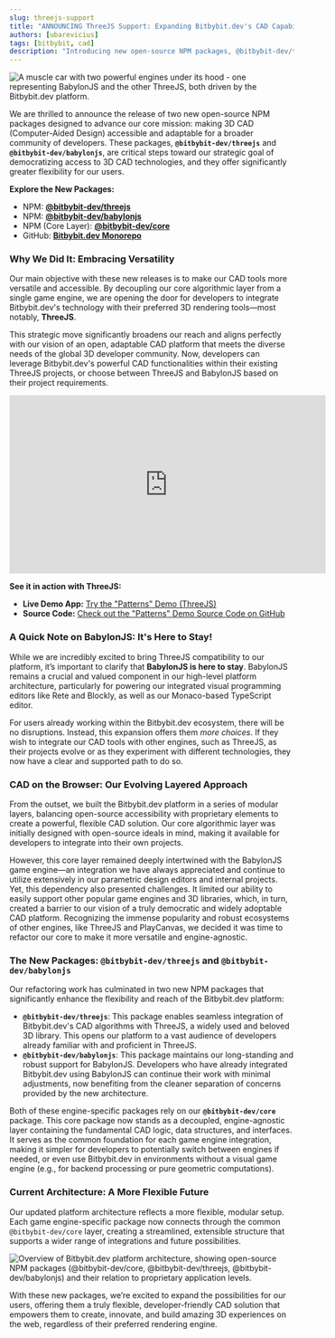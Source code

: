 ```yaml
---
slug: threejs-support
title: "ANNOUNCING ThreeJS Support: Expanding Bitbybit.dev's CAD Capabilities"
authors: [ubarevicius]
tags: [bitbybit, cad]
description: "Introducing new open-source NPM packages, @bitbybit-dev/threejs and @bitbybit-dev/babylonjs, to make 3D CAD accessible and adaptable for a broader community, including ThreeJS developers."
---
```


![A muscle car with two powerful engines under its hood - one representing BabylonJS and the other ThreeJS, both driven by the Bitbybit.dev platform.](https://ik.imagekit.io/bitbybit/app/assets/blog/threejs-support/bitbybit-two-engines-babylonjs-threejs.jpeg "The muscle car with two engines under the gigantic hood - BabylonJS and ThreeJS driven by Bitbybit.")

We are thrilled to announce the release of two new open-source NPM packages designed to advance our core mission: making 3D CAD (Computer-Aided Design) accessible and adaptable for a broader community of developers. These packages, **`@bitbybit-dev/threejs`** and **`@bitbybit-dev/babylonjs`**, are critical steps toward our strategic goal of democratizing access to 3D CAD technologies, and they offer significantly greater flexibility for our users.

<!--truncate-->

**Explore the New Packages:**
*   NPM: **[@bitbybit-dev/threejs](https://www.npmjs.com/package/@bitbybit-dev/threejs)**
*   NPM: **[@bitbybit-dev/babylonjs](https://www.npmjs.com/package/@bitbybit-dev/babylonjs)**
*   NPM (Core Layer): **[@bitbybit-dev/core](https://www.npmjs.com/package/@bitbybit-dev/core)**
*   GitHub: **[Bitbybit.dev Monorepo](https://github.com/bitbybit-dev/bitbybit)**

### Why We Did It: Embracing Versatility

Our main objective with these new releases is to make our CAD tools more versatile and accessible. By decoupling our core algorithmic layer from a single game engine, we are opening the door for developers to integrate Bitbybit.dev's technology with their preferred 3D rendering tools—most notably, **ThreeJS**.

This strategic move significantly broadens our reach and aligns perfectly with our vision of an open, adaptable CAD platform that meets the diverse needs of the global 3D developer community. Now, developers can leverage Bitbybit.dev's powerful CAD functionalities within their existing ThreeJS projects, or choose between ThreeJS and BabylonJS based on their project requirements.

<div class="responsive-video-container">
<iframe width="560" height="315" src="https://www.youtube.com/embed/Ozi2sbnXjHg" title="Use THREEJS Game Engine With 3D CAD Geometry Algorithms Of BITBYBIT DEV Platform" frameborder="0" allow="accelerometer; clipboard-write; encrypted-media; gyroscope; picture-in-picture; web-share" allowfullscreen></iframe>
</div>

**See it in action with ThreeJS:**
*   **Live Demo App:** [Try the "Patterns" Demo (ThreeJS)](https://app-store.bitbybit.dev/patterns/)
*   **Source Code:** [Check out the "Patterns" Demo Source Code on GitHub](https://github.com/bitbybit-dev/app-examples/blob/main/webpack/threejs/src/code/patterns.ts)

### A Quick Note on BabylonJS: It's Here to Stay!

While we are incredibly excited to bring ThreeJS compatibility to our platform, it’s important to clarify that **BabylonJS is here to stay**. BabylonJS remains a crucial and valued component in our high-level platform architecture, particularly for powering our integrated visual programming editors like Rete and Blockly, as well as our Monaco-based TypeScript editor.

For users already working within the Bitbybit.dev ecosystem, there will be no disruptions. Instead, this expansion offers them *more choices*. If they wish to integrate our CAD tools with other engines, such as ThreeJS, as their projects evolve or as they experiment with different technologies, they now have a clear and supported path to do so.

### CAD on the Browser: Our Evolving Layered Approach

From the outset, we built the Bitbybit.dev platform in a series of modular layers, balancing open-source accessibility with proprietary elements to create a powerful, flexible CAD solution. Our core algorithmic layer was initially designed with open-source ideals in mind, making it available for developers to integrate into their own projects.

However, this core layer remained deeply intertwined with the BabylonJS game engine—an integration we have always appreciated and continue to utilize extensively in our parametric design editors and internal projects. Yet, this dependency also presented challenges. It limited our ability to easily support other popular game engines and 3D libraries, which, in turn, created a barrier to our vision of a truly democratic and widely adoptable CAD platform. Recognizing the immense popularity and robust ecosystems of other engines, like ThreeJS and PlayCanvas, we decided it was time to refactor our core to make it more versatile and engine-agnostic.

### The New Packages: `@bitbybit-dev/threejs` and `@bitbybit-dev/babylonjs`

Our refactoring work has culminated in two new NPM packages that significantly enhance the flexibility and reach of the Bitbybit.dev platform:

*   **`@bitbybit-dev/threejs`**:
    This package enables seamless integration of Bitbybit.dev's CAD algorithms with ThreeJS, a widely used and beloved 3D library. This opens our platform to a vast audience of developers already familiar with and proficient in ThreeJS.
*   **`@bitbybit-dev/babylonjs`**:
    This package maintains our long-standing and robust support for BabylonJS. Developers who have already integrated Bitbybit.dev using BabylonJS can continue their work with minimal adjustments, now benefiting from the cleaner separation of concerns provided by the new architecture.

Both of these engine-specific packages rely on our **`@bitbybit-dev/core`** package. This core package now stands as a decoupled, engine-agnostic layer containing the fundamental CAD logic, data structures, and interfaces. It serves as the common foundation for each game engine integration, making it simpler for developers to potentially switch between engines if needed, or even use Bitbybit.dev in environments without a visual game engine (e.g., for backend processing or pure geometric computations).

### Current Architecture: A More Flexible Future

Our updated platform architecture reflects a more flexible, modular setup. Each game engine-specific package now connects through the common `@bitbybit-dev/core` layer, creating a streamlined, extensible structure that supports a wider range of integrations and future possibilities.

![Overview of Bitbybit.dev platform architecture, showing open-source NPM packages (@bitbybit-dev/core, @bitbybit-dev/threejs, @bitbybit-dev/babylonjs) and their relation to proprietary application levels.](https://ik.imagekit.io/bitbybit/app/assets/blog/threejs-support/npm-packages-scheme.jpeg "Overview of Bitbybit platform architecture, indicating open-source layers accessible via NPM packages and proprietary application levels.")

With these new packages, we’re excited to expand the possibilities for our users, offering them a truly flexible, developer-friendly CAD solution that empowers them to create, innovate, and build amazing 3D experiences on the web, regardless of their preferred rendering engine.